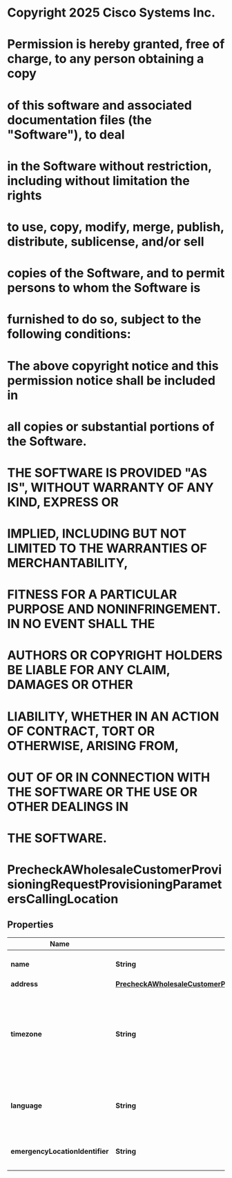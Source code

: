 <!--  Copyright 2025 Cisco Systems Inc.

Permission is hereby granted, free of charge, to any person obtaining a copy
of this software and associated documentation files (the "Software"), to deal
in the Software without restriction, including without limitation the rights
to use, copy, modify, merge, publish, distribute, sublicense, and/or sell
copies of the Software, and to permit persons to whom the Software is
furnished to do so, subject to the following conditions:

The above copyright notice and this permission notice shall be included in
all copies or substantial portions of the Software.

THE SOFTWARE IS PROVIDED "AS IS", WITHOUT WARRANTY OF ANY KIND, EXPRESS OR
IMPLIED, INCLUDING BUT NOT LIMITED TO THE WARRANTIES OF MERCHANTABILITY,
FITNESS FOR A PARTICULAR PURPOSE AND NONINFRINGEMENT. IN NO EVENT SHALL THE
AUTHORS OR COPYRIGHT HOLDERS BE LIABLE FOR ANY CLAIM, DAMAGES OR OTHER
LIABILITY, WHETHER IN AN ACTION OF CONTRACT, TORT OR OTHERWISE, ARISING FROM,
OUT OF OR IN CONNECTION WITH THE SOFTWARE OR THE USE OR OTHER DEALINGS IN
THE SOFTWARE.-->
# Copyright 2025 Cisco Systems Inc.
#
# Permission is hereby granted, free of charge, to any person obtaining a copy
# of this software and associated documentation files (the "Software"), to deal
# in the Software without restriction, including without limitation the rights
# to use, copy, modify, merge, publish, distribute, sublicense, and/or sell
# copies of the Software, and to permit persons to whom the Software is
# furnished to do so, subject to the following conditions:
#
# The above copyright notice and this permission notice shall be included in
# all copies or substantial portions of the Software.
#
# THE SOFTWARE IS PROVIDED "AS IS", WITHOUT WARRANTY OF ANY KIND, EXPRESS OR
# IMPLIED, INCLUDING BUT NOT LIMITED TO THE WARRANTIES OF MERCHANTABILITY,
# FITNESS FOR A PARTICULAR PURPOSE AND NONINFRINGEMENT. IN NO EVENT SHALL THE
# AUTHORS OR COPYRIGHT HOLDERS BE LIABLE FOR ANY CLAIM, DAMAGES OR OTHER
# LIABILITY, WHETHER IN AN ACTION OF CONTRACT, TORT OR OTHERWISE, ARISING FROM,
# OUT OF OR IN CONNECTION WITH THE SOFTWARE OR THE USE OR OTHER DEALINGS IN
# THE SOFTWARE.



# PrecheckAWholesaleCustomerProvisioningRequestProvisioningParametersCallingLocation


## Properties

| Name | Type | Description | Notes |
|------------ | ------------- | ------------- | -------------|
|**name** | **String** | Name of the wholesale customer office. |  |
|**address** | [**PrecheckAWholesaleCustomerProvisioningRequestProvisioningParametersCallingLocationAddress**](PrecheckAWholesaleCustomerProvisioningRequestProvisioningParametersCallingLocationAddress.md) |  |  |
|**timezone** | **String** | Customer timezone for calling package. The full list of supported timezones can be found at [List of Time Zones for Wholesale Provisioning](https://help.webex.com/en-us/article/nuh0amab/List-of-Time-Zones-for-Wholesale-Provisioning). |  |
|**language** | **String** | Determine language for all generated emails and voice announcements. |  |
|**emergencyLocationIdentifier** | **String** | SIP Header for any emergency calls from this location. |  [optional] |



